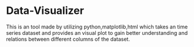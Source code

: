 # Data-Visualizer
This is an tool made by utilizing python,matplotlib,html which takes an time series dataset and provides an visual plot to gain better 
understanding and relations between different columns of the dataset.
